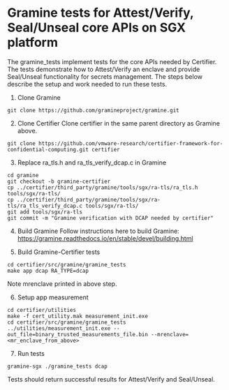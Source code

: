 # Gramine tests for Attest/Verify, Seal/Unseal core APIs on SGX platform

The gramine_tests implement tests for the core APIs needed by Certifier. The tests demonstrate how to Attest/Verify an enclave and provide Seal/Unseal functionality for secrets management. The steps below describe the setup and work needed to run these tests.

1. Clone Gramine
```
git clone https://github.com/gramineproject/gramine.git
```

2. Clone Certifier
Clone certifier in the same parent directory as Gramine above.

```
git clone https://github.com/vmware-research/certifier-framework-for-confidential-computing.git certifier
```

3. Replace ra_tls.h and ra_tls_verify_dcap.c in Gramine
```
cd gramine
git checkout -b gramine-certifier
cp ../certifier/third_party/gramine/tools/sgx/ra-tls/ra_tls.h tools/sgx/ra-tls/
cp ../certifier/third_party/gramine/tools/sgx/ra-tls/ra_tls_verify_dcap.c tools/sgx/ra-tls/
git add tools/sgx/ra-tls
git commit -m "Gramine verification with DCAP needed by certifier"
```

4. Build Gramine
Follow instructions here to build Gramine: https://gramine.readthedocs.io/en/stable/devel/building.html

5. Build Gramine-Certifier tests
```
cd certifier/src/gramine/gramine_tests
make app dcap RA_TYPE=dcap
```
Note mrenclave printed in above step.

6. Setup app measurement
```
cd certifier/utilities
make -f cert_utility.mak measurement_init.exe
cd certifier/src/gramine/gramine_tests
../utilities/measurement_init.exe --out_file=binary_trusted_measurements_file.bin --mrenclave=<mr_enclave_from_above>
```

7. Run tests
```
gramine-sgx ./gramine_tests dcap
```

Tests should return successful results for Attest/Verify and Seal/Unseal.
